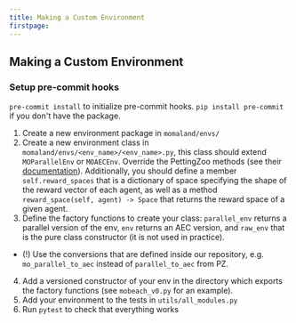 ```yaml
---
title: Making a Custom Environment
firstpage:
---
```

## Making a Custom Environment
### Setup pre-commit hooks
`pre-commit install` to initialize pre-commit hooks. `pip install pre-commit` if you don't have the package.
1. Create a new environment package in `momaland/envs/`
2. Create a new environment class in `momaland/envs/<env_name>/<env_name>.py`, this class should extend `MOParallelEnv` or `MOAECEnv`. Override the PettingZoo methods (see their [documentation](https://pettingzoo.farama.org/api/aec/)). Additionally, you should define a member `self.reward_spaces` that is a dictionary of space specifying the shape of the reward vector of each agent, as well as a method `reward_space(self, agent) -> Space` that returns the reward space of a given agent.
3. Define the factory functions to create your class: `parallel_env` returns a parallel version of the env, `env` returns an AEC version, and `raw_env` that is the pure class constructor (it is not used in practice).
- (!) Use the conversions that are defined inside our repository, e.g. `mo_parallel_to_aec` instead of `parallel_to_aec` from PZ.
4. Add a versioned constructor of your env in the directory which exports the factory functions (see `mobeach_v0.py` for an example).
5. Add your environment to the tests in `utils/all_modules.py`
6. Run `pytest` to check that everything works
